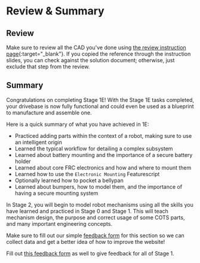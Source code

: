 # Review & Summary

## Review

Make sure to review all the CAD you've done using [the review instruction page](../1A/focusing-on-improvement.md "Focusing on Improvement Page"){:target="_blank"}. If you copied the reference through the instruction slides, you can check against the solution document; otherwise, just exclude that step from the review.

## Summary

Congratulations on completing Stage 1E! With the Stage 1E tasks completed, your drivebase is now fully functional and could even be used as a blueprint to manufacture and assemble one.

Here is a quick summary of what you have achieved in 1E:

* Practiced adding parts within the context of a robot, making sure to use an intelligent origin
* Learned the typical workflow for detailing a complex subsystem
* Learned about battery mounting and the importance of a secure battery holder
* Learned about core FRC electronics and how and where to mount them
* Learned how to use the `Electronic Mounting` Featurescript
* Optionally learned how to pocket a bellypan
* Learned about bumpers, how to model them, and the importance of having a secure mounting system

In Stage 2, you will begin to model robot mechanisms using all the skills you have learned and practiced in Stage 0 and Stage 1. This will teach mechanism design, the purpose and correct usage of some COTS parts, and many important engineering concepts.

Make sure to fill out our simple [feedback form](https://forms.gle/qykF1UoxiymAEGWc8) for this section so we can collect data and get a better idea of how to improve the website!

Fill out [this feedback form](https://forms.gle/2qrg6EBsge6V1WYf8) as well to give feedback for all of Stage 1.

<br>